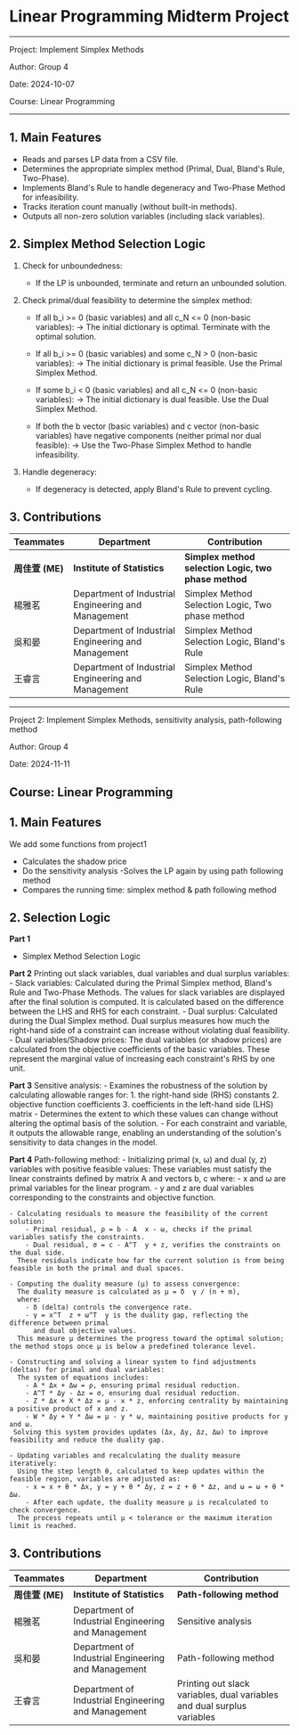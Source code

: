 # Linear Programming Midterm Project 
---
Project: Implement Simplex Methods

Author: Group 4

Date: 2024-10-07

Course: Linear Programming

---
## 1. Main Features

- Reads and parses LP data from a CSV file.
- Determines the appropriate simplex method (Primal, Dual, Bland's Rule, Two-Phase).
- Implements Bland's Rule to handle degeneracy and Two-Phase Method for infeasibility.
- Tracks iteration count manually (without built-in methods).
- Outputs all non-zero solution variables (including slack variables).


## 2. Simplex Method Selection Logic

 1. Check for unboundedness:
    - If the LP is unbounded, terminate and return an unbounded solution.

 2. Check primal/dual feasibility to determine the simplex method:
    - If all b_i >= 0 (basic variables) and all c_N <= 0 (non-basic variables):
      -> The initial dictionary is optimal. Terminate with the optimal solution.

    - If all b_i >= 0 (basic variables) and some c_N > 0 (non-basic variables):
      -> The initial dictionary is primal feasible. Use the Primal Simplex Method.

    - If some b_i < 0 (basic variables) and all c_N <= 0 (non-basic variables):
      -> The initial dictionary is dual feasible. Use the Dual Simplex Method.

    - If both the b vector (basic variables) and c vector (non-basic variables) 
      have negative components (neither primal nor dual feasible):
      -> Use the Two-Phase Simplex Method to handle infeasibility.

 3. Handle degeneracy:
    - If degeneracy is detected, apply Bland's Rule to prevent cycling.

## 3. Contributions
| Teammates | Department | Contribution |
|-----------|------------|--------------|
| **周佳萱 (ME)** | **Institute of Statistics** |  **Simplex method selection Logic, two phase method**  |
|楊雅茗| Department of Industrial Engineering and Management| Simplex Method Selection Logic, Two phase method |
|吳和晏| Department of Industrial Engineering and Management | Simplex Method Selection Logic, Bland's Rule | 
|王睿言| Department of Industrial Engineering and Management | Simplex Method Selection Logic, Bland's Rule |



---
Project 2: Implement Simplex Methods, sensitivity analysis, path-following method

Author: Group 4

Date: 2024-11-11

Course: Linear Programming
---
## 1. Main Features

We add some functions from project1
 - Calculates the shadow price
 - Do the sensitivity analysis
 -Solves the LP again by using path following method
 - Compares the running time: simplex method & path following method 


## 2. Selection Logic
**Part 1**
 - Simplex Method Selection Logic

**Part 2**
 Printing out slack variables, dual variables and dual surplus variables:
    - Slack variables: 
      Calculated during the Primal Simplex method, Bland's Rule and Two-Phase Methods. 
      The values for slack variables are displayed after the final solution is computed. 
      It is calculated based on the difference between the LHS and RHS for each constraint.
    - Dual surplus: 
      Calculated during the Dual Simplex method. 
      Dual surplus measures how much the right-hand side of a constraint can increase without violating dual feasibility. 
    - Dual variables/Shadow prices: 
      The dual variables (or shadow prices) are calculated from the objective coefficients of the basic variables. 
      These represent the marginal value of increasing each constraint's RHS by one unit. 

**Part 3**
 Sensitive analysis:
    - Examines the robustness of the solution by calculating allowable ranges for:
        1. the right-hand side (RHS) constants
        2. objective function coefficients
        3. coefficients in the left-hand side (LHS) matrix 
    - Determines the extent to which these values can change without altering the optimal basis of the solution. 
    - For each constraint and variable, it outputs the allowable range, enabling an understanding of the solution's sensitivity to data changes in the model.

**Part 4**
 Path-following method: 
    - Initializing primal (x, ω) and dual (y, z) variables with positive feasible values:
      These variables must satisfy the linear constraints defined by matrix A and vectors b, c 
      where:
        - x and ω are primal variables for the linear program.
        - y and z are dual variables corresponding to the constraints and objective function.

    - Calculating residuals to measure the feasibility of the current solution:
        - Primal residual, ρ = b - A  x - ω, checks if the primal variables satisfy the constraints.
        - Dual residual, σ = c - A^T  y + z, verifies the constraints on the dual side.
      These residuals indicate how far the current solution is from being feasible in both the primal and dual spaces.
  
    - Computing the duality measure (μ) to assess convergence:
      The duality measure is calculated as μ = δ  γ / (n + m), 
      where:
        - δ (delta) controls the convergence rate.
        - γ = x^T  z + ω^T  y is the duality gap, reflecting the difference between primal 
          and dual objective values.
      This measure μ determines the progress toward the optimal solution; the method stops once μ is below a predefined tolerance level.
  
    - Constructing and solving a linear system to find adjustments (deltas) for primal and dual variables:
      The system of equations includes:
        - A * Δx + Δω = ρ, ensuring primal residual reduction.
        - A^T * Δy - Δz = σ, ensuring dual residual reduction.
        - Z * Δx + X * Δz = μ - x * z, enforcing centrality by maintaining a positive product of x and z.
        - W * Δy + Y * Δω = μ - y * ω, maintaining positive products for y and ω.
     Solving this system provides updates (Δx, Δy, Δz, Δω) to improve feasibility and reduce the duality gap.
 
    - Updating variables and recalculating the duality measure iteratively:
      Using the step length θ, calculated to keep updates within the feasible region, variables are adjusted as:
        - x = x + θ * Δx, y = y + θ * Δy, z = z + θ * Δz, and ω = ω + θ * Δω.
        - After each update, the duality measure μ is recalculated to check convergence.
      The process repeats until μ < tolerance or the maximum iteration limit is reached.


## 3. Contributions
| Teammates | Department | Contribution |
|-----------|------------|--------------|
| **周佳萱 (ME)** | **Institute of Statistics** | **Path-following method** |
|楊雅茗| Department of Industrial Engineering and Management| Sensitive analysis |
|吳和晏| Department of Industrial Engineering and Management | Path-following method | 
|王睿言| Department of Industrial Engineering and Management | Printing out slack variables, dual variables and dual surplus variables |







